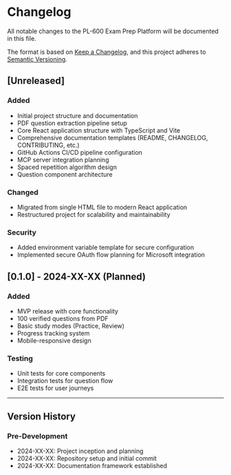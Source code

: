 # Changelog

All notable changes to the PL-600 Exam Prep Platform will be documented in this file.

The format is based on [Keep a Changelog](https://keepachangelog.com/en/1.0.0/),
and this project adheres to [Semantic Versioning](https://semver.org/spec/v2.0.0.html).

## [Unreleased]

### Added
- Initial project structure and documentation
- PDF question extraction pipeline setup
- Core React application structure with TypeScript and Vite
- Comprehensive documentation templates (README, CHANGELOG, CONTRIBUTING, etc.)
- GitHub Actions CI/CD pipeline configuration
- MCP server integration planning
- Spaced repetition algorithm design
- Question component architecture

### Changed
- Migrated from single HTML file to modern React application
- Restructured project for scalability and maintainability

### Security
- Added environment variable template for secure configuration
- Implemented secure OAuth flow planning for Microsoft integration

## [0.1.0] - 2024-XX-XX (Planned)

### Added
- MVP release with core functionality
- 100 verified questions from PDF
- Basic study modes (Practice, Review)
- Progress tracking system
- Mobile-responsive design

### Testing
- Unit tests for core components
- Integration tests for question flow
- E2E tests for user journeys

---

## Version History

### Pre-Development
- 2024-XX-XX: Project inception and planning
- 2024-XX-XX: Repository setup and initial commit
- 2024-XX-XX: Documentation framework established
